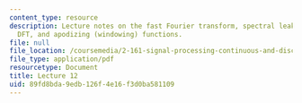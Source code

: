 ```yaml
---
content_type: resource
description: Lecture notes on the fast Fourier transform, spectral leakage in the
  DFT, and apodizing (windowing) functions.
file: null
file_location: /coursemedia/2-161-signal-processing-continuous-and-discrete-fall-2008/89fd8bda9edb126f4e16f3d0ba581109_lecture_12.pdf
file_type: application/pdf
resourcetype: Document
title: Lecture 12
uid: 89fd8bda-9edb-126f-4e16-f3d0ba581109
---
```

